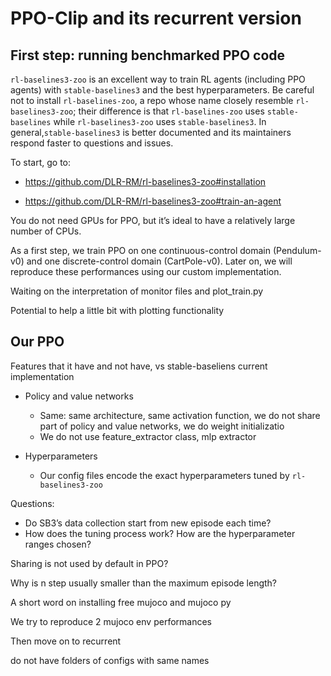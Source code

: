 # PPO-Clip and its recurrent version

## First step: running benchmarked PPO code

`rl-baselines3-zoo` is an excellent way to train RL agents (including PPO agents) with `stable-baselines3` and the best hyperparameters. Be careful not to install `rl-baselines-zoo`, a repo whose name closely resemble `rl-baselines3-zoo`; their difference is that `rl-baselines-zoo` uses `stable-baselines` while `rl-baselines3-zoo` uses `stable-baselines3`. In general,`stable-baselines3` is better documented and its maintainers respond faster to questions and issues.

To start, go to:

-   https://github.com/DLR-RM/rl-baselines3-zoo#installation

-   https://github.com/DLR-RM/rl-baselines3-zoo#train-an-agent

You do not need GPUs for PPO, but it’s ideal to have a relatively large number of CPUs.

As a first step, we train PPO on one continuous-control domain (Pendulum-v0) and one discrete-control domain (CartPole-v0). Later on, we will reproduce these performances using our custom implementation.



Waiting on the interpretation of monitor files and plot_train.py

Potential to help a little bit with plotting functionality

## Our PPO

Features that it have and not have, vs stable-baseliens current implementation

-   Policy and value networks
    -   Same: same architecture, same activation function, we do not share part of policy and value networks, we do weight initializatio
    -   We do not use feature_extractor class, mlp extractor

-   Hyperparameters
    -   Our config files encode the exact hyperparameters tuned by `rl-baselines3-zoo`

Questions:

-   Do SB3’s data collection start from new episode each time?
-   How does the tuning process work? How are the hyperparameter ranges chosen?

Sharing is not used by default in PPO?

Why is n step usually smaller than the maximum episode length?

A short word on installing free mujoco and mujoco py

We try to reproduce 2 mujoco env performances

Then move on to recurrent

do not have folders of configs with same names
